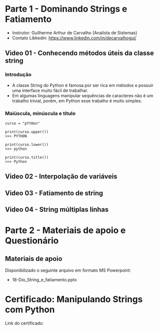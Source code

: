 # Parte 1 - Dominando Strings e Fatiamento

- Instrutor: Guilherme Arthur de Carvalho (Analista de Sistemas)
- Contato Libkedin: https://www.linkedin.com/in/decarvalhogui/

## Video 01 - Conhecendo métodos úteis da classe string

### Introdução

- A classe String do Python é famosa por ser rica em métodos e possuir uma interface muito fácil de trabalhar.
- Em algumas linguagens manipular sequências de caracteres não é um trabalho trivial, porém, em Python esse trabalho é muito simples.

### Maiúscula, minúscula e título

```
curso = "pYtHon"

print(curso.upper())
>>> PYTHON

print(curso.lower())
>>> python

print(curso.title())
>>> Python
```


## Video 02 - Interpolação de variáveis

## Video 03 - Fatiamento de string

## Video 04 - String múltiplas linhas

# Parte 2 - Materiais de apoio e Questionário

## Materiais de apoio

Disponibilizado o seguinte arquivo em formato MS Powerpoint:

- 18-Dio_String_e_fatiamento.pptx

# Certificado: Manipulando Strings com Python

Link do certificado: 


